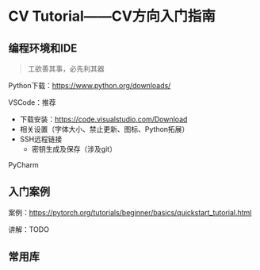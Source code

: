# CV Tutorial——CV方向入门指南
## 编程环境和IDE

> 工欲善其事，必先利其器

Python下载：https://www.python.org/downloads/

VSCode：推荐

- 下载安装：https://code.visualstudio.com/Download
- 相关设置（字体大小、禁止更新、图标、Python拓展）
- SSH远程链接
	- 密钥生成及保存（涉及git）

PyCharm

## 入门案例

案例：https://pytorch.org/tutorials/beginner/basics/quickstart_tutorial.html

讲解：TODO

## 常用库

